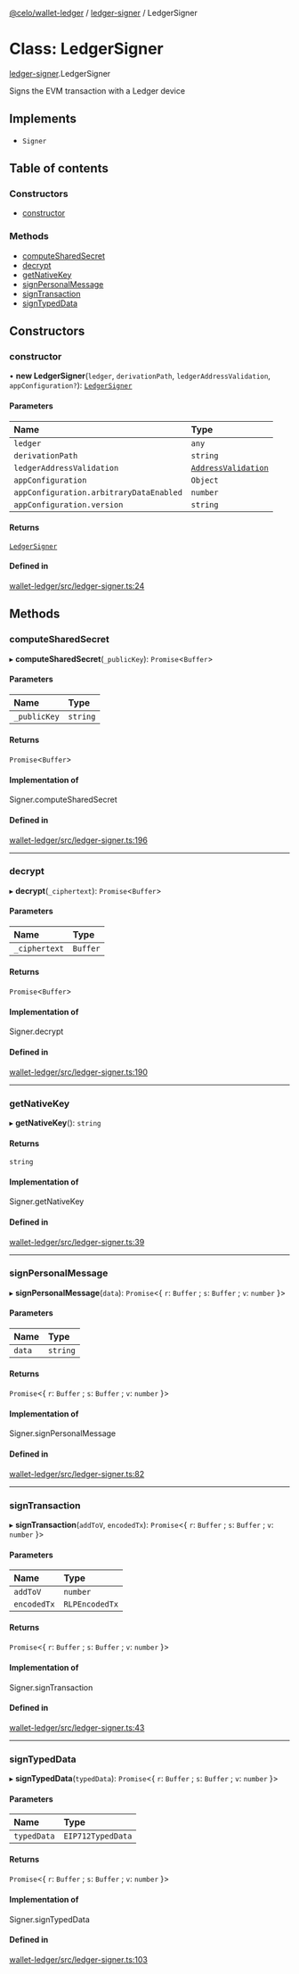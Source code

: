 [@celo/wallet-ledger](../README.md) / [ledger-signer](../modules/ledger_signer.md) / LedgerSigner

# Class: LedgerSigner

[ledger-signer](../modules/ledger_signer.md).LedgerSigner

Signs the EVM transaction with a Ledger device

## Implements

- `Signer`

## Table of contents

### Constructors

- [constructor](ledger_signer.LedgerSigner.md#constructor)

### Methods

- [computeSharedSecret](ledger_signer.LedgerSigner.md#computesharedsecret)
- [decrypt](ledger_signer.LedgerSigner.md#decrypt)
- [getNativeKey](ledger_signer.LedgerSigner.md#getnativekey)
- [signPersonalMessage](ledger_signer.LedgerSigner.md#signpersonalmessage)
- [signTransaction](ledger_signer.LedgerSigner.md#signtransaction)
- [signTypedData](ledger_signer.LedgerSigner.md#signtypeddata)

## Constructors

### constructor

• **new LedgerSigner**(`ledger`, `derivationPath`, `ledgerAddressValidation`, `appConfiguration?`): [`LedgerSigner`](ledger_signer.LedgerSigner.md)

#### Parameters

| Name | Type |
| :------ | :------ |
| `ledger` | `any` |
| `derivationPath` | `string` |
| `ledgerAddressValidation` | [`AddressValidation`](../enums/ledger_wallet.AddressValidation.md) |
| `appConfiguration` | `Object` |
| `appConfiguration.arbitraryDataEnabled` | `number` |
| `appConfiguration.version` | `string` |

#### Returns

[`LedgerSigner`](ledger_signer.LedgerSigner.md)

#### Defined in

[wallet-ledger/src/ledger-signer.ts:24](https://github.com/celo-org/developer-tooling/blob/master/packages/sdk/wallets/wallet-ledger/src/ledger-signer.ts#L24)

## Methods

### computeSharedSecret

▸ **computeSharedSecret**(`_publicKey`): `Promise`\<`Buffer`\>

#### Parameters

| Name | Type |
| :------ | :------ |
| `_publicKey` | `string` |

#### Returns

`Promise`\<`Buffer`\>

#### Implementation of

Signer.computeSharedSecret

#### Defined in

[wallet-ledger/src/ledger-signer.ts:196](https://github.com/celo-org/developer-tooling/blob/master/packages/sdk/wallets/wallet-ledger/src/ledger-signer.ts#L196)

___

### decrypt

▸ **decrypt**(`_ciphertext`): `Promise`\<`Buffer`\>

#### Parameters

| Name | Type |
| :------ | :------ |
| `_ciphertext` | `Buffer` |

#### Returns

`Promise`\<`Buffer`\>

#### Implementation of

Signer.decrypt

#### Defined in

[wallet-ledger/src/ledger-signer.ts:190](https://github.com/celo-org/developer-tooling/blob/master/packages/sdk/wallets/wallet-ledger/src/ledger-signer.ts#L190)

___

### getNativeKey

▸ **getNativeKey**(): `string`

#### Returns

`string`

#### Implementation of

Signer.getNativeKey

#### Defined in

[wallet-ledger/src/ledger-signer.ts:39](https://github.com/celo-org/developer-tooling/blob/master/packages/sdk/wallets/wallet-ledger/src/ledger-signer.ts#L39)

___

### signPersonalMessage

▸ **signPersonalMessage**(`data`): `Promise`\<\{ `r`: `Buffer` ; `s`: `Buffer` ; `v`: `number`  }\>

#### Parameters

| Name | Type |
| :------ | :------ |
| `data` | `string` |

#### Returns

`Promise`\<\{ `r`: `Buffer` ; `s`: `Buffer` ; `v`: `number`  }\>

#### Implementation of

Signer.signPersonalMessage

#### Defined in

[wallet-ledger/src/ledger-signer.ts:82](https://github.com/celo-org/developer-tooling/blob/master/packages/sdk/wallets/wallet-ledger/src/ledger-signer.ts#L82)

___

### signTransaction

▸ **signTransaction**(`addToV`, `encodedTx`): `Promise`\<\{ `r`: `Buffer` ; `s`: `Buffer` ; `v`: `number`  }\>

#### Parameters

| Name | Type |
| :------ | :------ |
| `addToV` | `number` |
| `encodedTx` | `RLPEncodedTx` |

#### Returns

`Promise`\<\{ `r`: `Buffer` ; `s`: `Buffer` ; `v`: `number`  }\>

#### Implementation of

Signer.signTransaction

#### Defined in

[wallet-ledger/src/ledger-signer.ts:43](https://github.com/celo-org/developer-tooling/blob/master/packages/sdk/wallets/wallet-ledger/src/ledger-signer.ts#L43)

___

### signTypedData

▸ **signTypedData**(`typedData`): `Promise`\<\{ `r`: `Buffer` ; `s`: `Buffer` ; `v`: `number`  }\>

#### Parameters

| Name | Type |
| :------ | :------ |
| `typedData` | `EIP712TypedData` |

#### Returns

`Promise`\<\{ `r`: `Buffer` ; `s`: `Buffer` ; `v`: `number`  }\>

#### Implementation of

Signer.signTypedData

#### Defined in

[wallet-ledger/src/ledger-signer.ts:103](https://github.com/celo-org/developer-tooling/blob/master/packages/sdk/wallets/wallet-ledger/src/ledger-signer.ts#L103)
